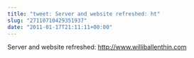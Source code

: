 ```yaml
---
title: "tweet: Server and website refreshed: ht"
slug: "27110710429351937"
date: "2011-01-17T21:11:11+00:00"
---
```

Server and website refreshed: http://www.williballenthin.com